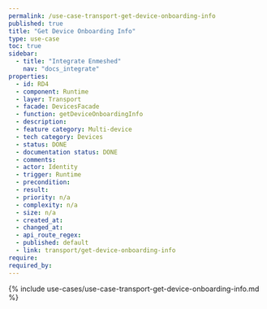 ```yaml
---
permalink: /use-case-transport-get-device-onboarding-info
published: true
title: "Get Device Onboarding Info"
type: use-case
toc: true
sidebar:
  - title: "Integrate Enmeshed"
    nav: "docs_integrate"
properties:
  - id: RD4
  - component: Runtime
  - layer: Transport
  - facade: DevicesFacade
  - function: getDeviceOnboardingInfo
  - description:
  - feature category: Multi-device
  - tech category: Devices
  - status: DONE
  - documentation status: DONE
  - comments:
  - actor: Identity
  - trigger: Runtime
  - precondition:
  - result:
  - priority: n/a
  - complexity: n/a
  - size: n/a
  - created_at:
  - changed_at:
  - api_route_regex:
  - published: default
  - link: transport/get-device-onboarding-info
require:
required_by:
---
```


{% include use-cases/use-case-transport-get-device-onboarding-info.md %}
